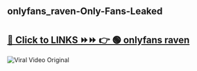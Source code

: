 
 ## onlyfans_raven-Only-Fans-Leaked

# <h2><a href="https://clipsfans.com/onlyfans_raven&ref=git">🔗 Click to LINKS ⏩⏩ 👉 🟢 onlyfans raven </a></h2>

<a href="https://clipsfans.com/onlyfans_raven&ref=git" rel="nofollow" data-target="animated-image.originalLink"><img src="https://i.ibb.co.com/xMMVF88/686577567.gif" alt="Viral Video Original" style="max-width: 100%; display: inline-block;" data-target="animated-image.originalImage"></a>
